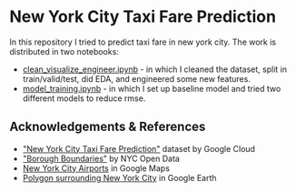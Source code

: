 # New York City Taxi Fare Prediction
In this repository I tried to predict taxi fare in new york city.
The work is distributed in two notebooks:
- <a href="https://nbviewer.org/github/GiorgiChkhitunidze/NYC-Taxi-Fare-Prediction/blob/main/clean_visualize_engineer.ipynb">clean_visualize_engineer.ipynb</a> - in which I cleaned the dataset, split in train/valid/test, did EDA, and engineered some new features.
- <a href="https://nbviewer.org/github/GiorgiChkhitunidze/NYC-Taxi-Fare-Prediction/blob/main/model_training.ipynb">model_training.ipynb</a> - in which I set up baseline model and tried two different models to reduce rmse.

## Acknowledgements & References
- <a href="https://www.kaggle.com/competitions/new-york-city-taxi-fare-prediction/data">"New York City Taxi Fare Prediction"</a> dataset by Google Cloud
- <a href="https://data.cityofnewyork.us/City-Government/Borough-Boundaries/tqmj-j8zm">"Borough Boundaries"</a> by NYC Open Data
- <a href="https://www.google.com/maps/d/embed?mid=18N3dViad_pKEMUg7M_s4Dz3Iz69kyWM&ehbc=2E312F">New York City Airports</a> in Google Maps
- <a href="https://earth.google.com/earth/d/1FcMh71d5kCygSaPON0rEm6XnvecTJvCE?usp=sharing">Polygon surrounding New York City</a> in Google Earth
